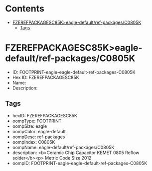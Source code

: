 



Contents
========

* [FZEREFPACKAGESC85K>eagle-default/ref-packages/C0805K](#fzerefpackagesc85keagle-defaultref-packagesc0805k)
	* [Tags](#tags)

# FZEREFPACKAGESC85K>eagle-default/ref-packages/C0805K

- ID: FOOTPRINT-eagle-eagle-default-ref-packages-C0805K
- Hex ID: FZEREFPACKAGESC85K
- Name: 
- Description: 

## Tags

- hexID: FZEREFPACKAGESC85K
- oompType: FOOTPRINT
- oompSize: eagle
- oompColor: eagle-default
- oompDesc: ref-packages
- oompIndex: C0805K
- oompName: eagle-default/ref-packages/C0805K
- description: &lt;b&gt;Ceramic Chip Capacitor KEMET 0805 Reflow solder&lt;/b&gt;&lt;p&gt;&#xD;
Metric Code Size 2012
- oompID: FOOTPRINT-eagle-eagle-default-ref-packages-C0805K
